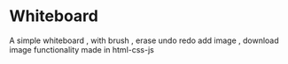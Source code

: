 # Whiteboard
A simple whiteboard , with brush , erase undo redo add image , download image functionality made in html-css-js
